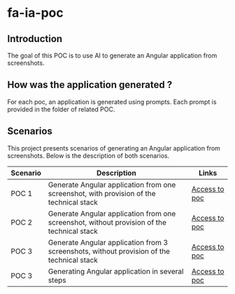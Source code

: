 # fa-ia-poc
## Introduction
The goal of this POC is to use AI to generate an Angular application from screenshots.

## How was the application generated ?
For each poc, an application is generated using prompts. Each prompt is provided in the folder of related POC.

## Scenarios
This project presents scenarios of generating an Angular application from screenshots. Below is the description of both scenarios.

| Scenario  | Description | Links |
| ------------- | ------------- | ------------- |
| POC 1 | Generate Angular application from one screenshot, with provision of the technical stack |[Access to poc](https://github.com/jpdacunha/fa-ia-poc/tree/main/sources/front-end/fa-poc-1) |
| POC 2 | Generate Angular application from one screenshot, without provision of the technical stack |[Access to poc](https://github.com/jpdacunha/fa-ia-poc/tree/main/sources/front-end/fa-poc-2)|
| POC 3 | Generate Angular application from 3 screenshots, without provision of the technical stack |[Access to poc](https://github.com/jpdacunha/fa-ia-poc/tree/main/sources/front-end/fa-poc-3)|
| POC 3 | Generating Angular application in several steps |[Access to poc](https://github.com/jpdacunha/fa-ia-poc/tree/main/sources/front-end/fa-poc-4)|



